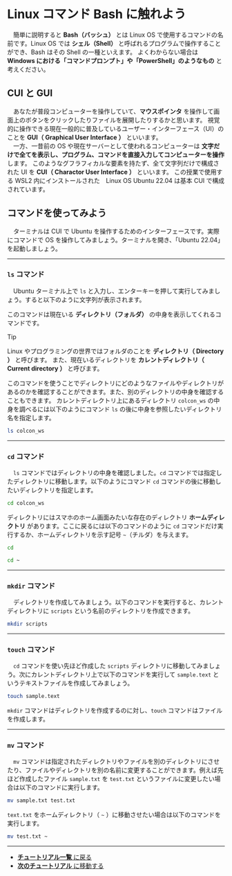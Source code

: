 # Linux コマンド Bash に触れよう

　簡単に説明すると **Bash（バッシュ）** とは Linux OS で使用するコマンドの名前です。Linux OS では **シェル（Shell）** と呼ばれるプログラムで操作することができ、Bash はその Shell の一種といえます。
よくわからない場合は **Windows における「コマンドプロンプト」や「PowerShell」のようなもの** と考えください。

## CUI と GUI
　あなたが普段コンピューターを操作していて、**マウスポインタ** を操作して画面上のボタンをクリックしたりファイルを展開したりするかと思います。
視覚的に操作できる現在一般的に普及しているユーザー・インターフェース（UI）のことを **GUI（ $\text{Graphical User Interface}$ ）** といいます。
<br>
　一方、一昔前の OS や現在サーバーとして使われるコンピューターは **文字だけで全てを表示し、プログラム、コマンドを直接入力してコンピューターを操作** します。
このようなグフラフィカルな要素を持たず、全て文字列だけで構成された UI を **CUI（ $\text{Charactor User Interface}$ ）** といいます。
この授業で使用する WSL2 内にインストールされた　Linux OS Ubuntu 22.04 は基本 CUI で構成されています。

## コマンドを使ってみよう
　ターミナルは CUI で Ubuntu を操作するためのインターフェースです。実際にコマンドで OS を操作してみましょう。ターミナルを開き、「Ubuntu 22.04」を起動しましょう。

---

### `ls` コマンド
　Ubuntu ターミナル上で `ls` と入力し、エンターキーを押して実行してみましょう。すると以下のように文字列が表示されます。

このコマンドは現在いる **ディレクトリ（フォルダ）** の中身を表示してくれるコマンドです。

> [!TIP]
> Linux やプログラミングの世界ではフォルダのことを **ディレクトリ（ $\text{Directory}$ ）** と呼びます。
> また、現在いるディレクトリを **カレントディレクトリ（ $\text{Current directory}$ ）** と呼びます。

このコマンドを使うことでディレクトリにどのようなファイルやディレクトリがあるのかを確認することができます。また、別のディレクトリの中身を確認することもできます。
カレントディレクトリ上にあるディレクトリ `colcon_ws` の中身を調べるには以下のようにコマンド `ls` の後に中身を参照したいディレクトリ名を指定します。
```bash
ls colcon_ws
```

---

### `cd` コマンド
　`ls` コマンドではディレクトリの中身を確認しました。`cd` コマンドでは指定したディレクトリに移動します。以下のようにコマンド `cd` コマンドの後に移動したいディレクトリを指定します。
```bash
cd colcon_ws
```
ディレクトリにはスマホのホーム画面みたいな存在のディレクトリ **ホームディレクトリ** があります。ここに戻るには以下のコマンドのように `cd` コマンドだけ実行するか、ホームディレクトリを示す記号 `~`（チルダ）を与えます。
```bash
cd
```
```bash
cd ~
```

---

### `mkdir` コマンド
　ディレクトリを作成してみましょう。以下のコマンドを実行すると、カレントディレクトリに `scripts` という名前のディレクトリを作成できます。
```bash
mkdir scripts
```

---

### `touch` コマンド
　`cd` コマンドを使い先ほど作成した `scripts` ディレクトリに移動してみましょう。次にカレントディレクトリ上で以下のコマンドを実行して `sample.text` というテキストファイルを作成してみましょう。
```bash
touch sample.text
```
`mkdir` コマンドはディレクトリを作成するのに対し、`touch` コマンドはファイルを作成します。

---

### `mv` コマンド
　`mv` コマンドは指定されたディレクトリやファイルを別のディレクトリにさせたり、ファイルやディレクトリを別の名前に変更することができます。例えば先ほど作成したファイル `sample.txt` を `test.txt` というファイルに変更したい場合は以下のコマンドに実行します。
```bash
mv sample.txt test.txt
```
`text.txt` をホームディレクトリ（ `~` ）に移動させたい場合は以下のコマンドを実行します。
```bash
mv test.txt ~
```

---

- [**チュートリアル一覧** に戻る](./toc.md)
- [**次のチュートリアル** に移動する](./tutorial2.md)
